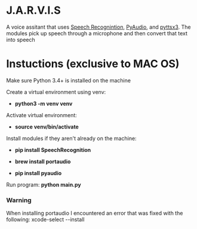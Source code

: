 # J.A.R.V.I.S

 A voice assitant that uses [Speech Recognintion](https://pypi.org/project/SpeechRecognition/), [PyAudio](http://people.csail.mit.edu/hubert/pyaudio/#downloads), and [pyttsx3](https://pypi.org/project/pyttsx3/). The modules pick up speech through a microphone and then convert that text into speech 
 
 # Instuctions (exclusive to MAC OS) #
 
  Make sure Python 3.4+ is installed on the machine
 
  Create a virtual environment using venv: 
  - **python3 -m venv venv**
 
  Activate virtual environment: 
  - **source venv/bin/activate**

  Install modules if they aren't already on the machine: 
   
- **pip install SpeechRecognition**
 
- **brew install portaudio**
 
- **pip install pyaudio**

Run program: **python main.py**

### Warning ###
When installing portaudio I encountered an error that was fixed with the following: xcode-select --install

